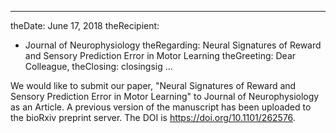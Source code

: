 
---
theDate: June 17, 2018
theRecipient:
- Journal of Neurophysiology
theRegarding: Neural Signatures of Reward and Sensory Prediction Error in Motor Learning
theGreeting: Dear Colleague,
theClosing: closingsig
...

We would like to submit our paper, "Neural Signatures of Reward and Sensory Prediction Error in Motor Learning" to Journal of Neurophysiology as an Article. A previous version of the manuscript has been uploaded to the bioRxiv preprint server. The DOI is https://doi.org/10.1101/262576.